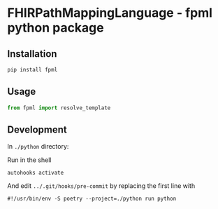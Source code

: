 # FHIRPathMappingLanguage - fpml python package

## Installation

```bash
pip install fpml
```

## Usage

```python
from fpml import resolve_template
```

## Development

In `./python` directory:

Run in the shell
```
autohooks activate
```

And edit `../.git/hooks/pre-commit` by replacing the first line with
```
#!/usr/bin/env -S poetry --project=./python run python
```

